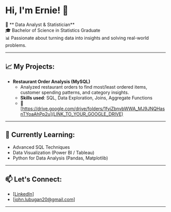 <h1>Hi, I'm Ernie! 👋</h1>

🎯 ** Data Analyst & Statistician**  
🎓 Bachelor of Science in Statistics Graduate  
📊 Passionate about turning data into insights and solving real-world problems.

---

<h2>📈 My Projects:</h2>

- <b>Restaurant Order Analysis (MySQL)</b>  
  - Analyzed restaurant orders to find most/least ordered items, customer spending patterns, and category insights.  
  - **Skills used**: SQL, Data Exploration, Joins, Aggregate Functions  
  - 📂 [https://drive.google.com/drive/folders/1fyjZbnvbWWA_MJ9JNQHasnTYoaAhPp2u](LINK_TO_YOUR_GOOGLE_DRIVE)

---

<h2>🌱 Currently Learning:</h2>

- Advanced SQL Techniques  
- Data Visualization (Power BI / Tableau)  
- Python for Data Analysis (Pandas, Matplotlib)

---

<h2>📫 Let's Connect:</h2>

- [[LinkedIn](https://www.linkedin.com/in/john-ernie-l-04b56a179/)]
- [john.lubugan20@gmail.com]

---

<!--
**[your-username]/[your-username]** is a ✨ _special_ ✨ repository because its `README.md` (this file) appears on your GitHub profile.

Future Goals:
- 📊 Add more SQL and Python projects
- 📚 Keep learning and growing in data analytics
- 🤝 Collaborate on data-related projects
-->
